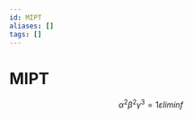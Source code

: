 ```yaml
---
id: MIPT
aliases: []
tags: []
---
```


# MIPT

$$
\alpha^2 \beta^2 \gamma^3 = 1 \varepsilon
liminf
$$
